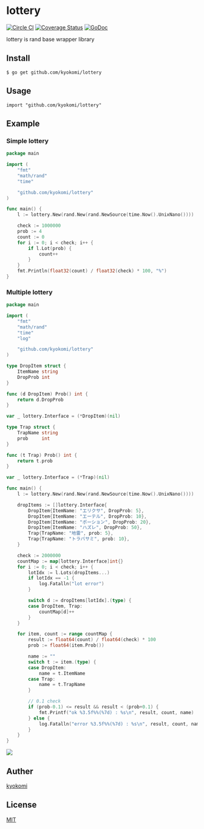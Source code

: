 lottery
==============

[![Circle CI](https://circleci.com/gh/kyokomi/lottery.svg?style=svg)](https://circleci.com/gh/kyokomi/lottery)
[![Coverage Status](https://coveralls.io/repos/kyokomi/lottery/badge.svg?branch=master&service=github)](https://coveralls.io/github/kyokomi/lottery?branch=master)
[![GoDoc](https://godoc.org/github.com/kyokomi/lottery?status.svg)](https://godoc.org/github.com/kyokomi/lottery)

lottery is rand base wrapper library

## Install

```
$ go get github.com/kyokomi/lottery
```

## Usage

```
import "github.com/kyokomi/lottery"
```

## Example

### Simple lottery

```go
package main

import (
	"fmt"
	"math/rand"
	"time"

	"github.com/kyokomi/lottery"
)

func main() {
	l := lottery.New(rand.New(rand.NewSource(time.Now().UnixNano())))

	check := 1000000
	prob := 4
	count := 0
	for i := 0; i < check; i++ {
		if l.Lot(prob) {
			count++
		}
	}
	fmt.Println(float32(count) / float32(check) * 100, "%")
}
```

### Multiple lottery

```go
package main

import (
	"fmt"
	"math/rand"
	"time"
	"log"

	"github.com/kyokomi/lottery"
)

type DropItem struct {
	ItemName string
	DropProb int
}

func (d DropItem) Prob() int {
	return d.DropProb
}

var _ lottery.Interface = (*DropItem)(nil)

type Trap struct {
	TrapName string
	prob     int
}

func (t Trap) Prob() int {
	return t.prob
}

var _ lottery.Interface = (*Trap)(nil)

func main() {
	l := lottery.New(rand.New(rand.NewSource(time.Now().UnixNano())))

	dropItems := []lottery.Interface{
		DropItem{ItemName: "エリクサ", DropProb: 5},
		DropItem{ItemName: "エーテル", DropProb: 10},
		DropItem{ItemName: "ポーション", DropProb: 20},
		DropItem{ItemName: "ハズレ", DropProb: 50},
		Trap{TrapName: "地雷", prob: 5},
		Trap{TrapName: "トラバサミ", prob: 10},
	}

	check := 2000000
	countMap := map[lottery.Interface]int{}
	for i := 0; i < check; i++ {
		lotIdx := l.Lots(dropItems...)
		if lotIdx == -1 {
			log.Fatalln("lot error")
		}

		switch d := dropItems[lotIdx].(type) {
		case DropItem, Trap:
			countMap[d]++
		}
	}

	for item, count := range countMap {
		result := float64(count) / float64(check) * 100
		prob := float64(item.Prob())

		name := ""
		switch t := item.(type) {
		case DropItem:
			name = t.ItemName
		case Trap:
			name = t.TrapName
		}

		// 0.1 check
		if (prob-0.1) <= result && result < (prob+0.1) {
			fmt.Printf("ok %3.5f%%(%7d) : %s\n", result, count, name)
		} else {
			log.Fatalln("error %3.5f%%(%7d) : %s\n", result, count, name)
		}
	}
}
```

![](https://cloud.githubusercontent.com/assets/1456047/9173541/ddf0ac12-3fb5-11e5-8cc0-8e0e39c078a4.png)

## Auther

[kyokomi](http://github.com/kyokomi)

## License

[MIT](https://github.com/kyokomi/lottery/blob/master/LICENSE)